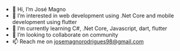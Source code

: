 - 👋 Hi, I’m José Magno
- 👀 I’m interested in web development using .Net Core and mobile development using flutter
- 🌱 I’m currently learning C#, .Net Core, Javascript, dart, flutter
- 💞️ I’m looking to collaborate on community
- 📫 Reach me on josemagnorodrigues98@gmail.com

<!---
josemagnor/josemagnor is a ✨ special ✨ repository because its `README.md` (this file) appears on your GitHub profile.
You can click the Preview link to take a look at your changes.
--->
